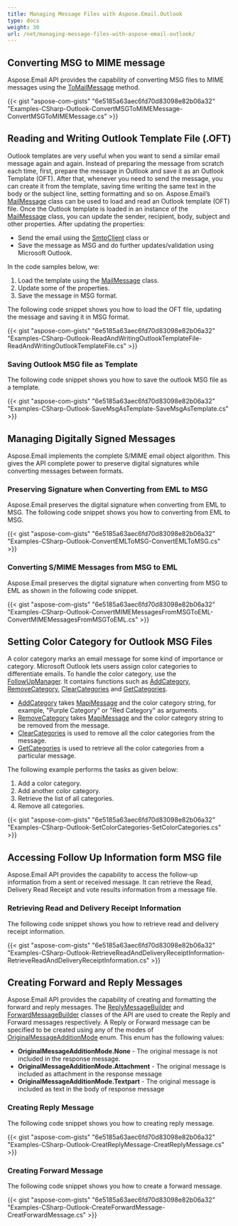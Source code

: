 ```yaml
---
title: Managing Message Files with Aspose.Email.Outlook
type: docs
weight: 30
url: /net/managing-message-files-with-aspose-email-outlook/
---
```



## **Converting MSG to MIME message**
Aspose.Email API provides the capability of converting MSG files to MIME messages using the [ToMailMessage](https://apireference.aspose.com/email/net/aspose.email.mapi/mapimessage/methods/tomailmessage) method.



{{< gist "aspose-com-gists" "6e5185a63aec6fd70d83098e82b06a32" "Examples-CSharp-Outlook-ConvertMSGToMIMEMessage-ConvertMSGToMIMEMessage.cs" >}}
## **Reading and Writing Outlook Template File (.OFT)**
Outlook templates are very useful when you want to send a similar email message again and again. Instead of preparing the message from scratch each time, first, prepare the message in Outlook and save it as an Outlook Template (OFT). After that, whenever you need to send the message, you can create it from the template, saving time writing the same text in the body or the subject line, setting formatting and so on. Aspose.Email’s [MailMessage](https://apireference.aspose.com/email/net/aspose.email/mailmessage) class can be used to load and read an Outlook template (OFT) file. Once the Outlook template is loaded in an instance of the [MailMessage](https://apireference.aspose.com/email/net/aspose.email/mailmessage) class, you can update the sender, recipient, body, subject and other properties. After updating the properties:

- Send the email using the [SmtpClient](https://apireference.aspose.com/email/net/aspose.email.clients.smtp/smtpclient) class or
- Save the message as MSG and do further updates/validation using Microsoft Outlook.

In the code samples below, we:

1. Load the template using the [MailMessage](https://apireference.aspose.com/email/net/aspose.email/mailmessage) class.
1. Update some of the properties.
1. Save the message in MSG format.

The following code snippet shows you how to load the OFT file, updating the message and saving it in MSG format.



{{< gist "aspose-com-gists" "6e5185a63aec6fd70d83098e82b06a32" "Examples-CSharp-Outlook-ReadAndWritingOutlookTemplateFile-ReadAndWritingOutlookTemplateFile.cs" >}}
### **Saving Outlook MSG file as Template**
The following code snippet shows you how to save the outlook MSG file as a template.



{{< gist "aspose-com-gists" "6e5185a63aec6fd70d83098e82b06a32" "Examples-CSharp-Outlook-SaveMsgAsTemplate-SaveMsgAsTemplate.cs" >}}
## **Managing Digitally Signed Messages**
Aspose.Email implements the complete S/MIME email object algorithm. This gives the API complete power to preserve digital signatures while converting messages between formats.
### **Preserving Signature when Converting from EML to MSG**
Aspose.Email preserves the digital signature when converting from EML to MSG. The following code snippet shows you how to converting from EML to MSG.



{{< gist "aspose-com-gists" "6e5185a63aec6fd70d83098e82b06a32" "Examples-CSharp-Outlook-ConvertEMLToMSG-ConvertEMLToMSG.cs" >}}
### **Converting S/MIME Messages from MSG to EML**
Aspose.Email preserves the digital signature when converting from MSG to EML as shown in the following code snippet.



{{< gist "aspose-com-gists" "6e5185a63aec6fd70d83098e82b06a32" "Examples-CSharp-Outlook-ConvertMIMEMessagesFromMSGToEML-ConvertMIMEMessagesFromMSGToEML.cs" >}}
## **Setting Color Category for Outlook MSG Files**
A color category marks an email message for some kind of importance or category. Microsoft Outlook lets users assign color categories to differentiate emails. To handle the color category, use the [FollowUpManager](https://apireference.aspose.com/email/net/aspose.email.mapi/followupmanager). It contains functions such as [AddCategory](https://apireference.aspose.com/email/net/aspose.email.mapi/followupmanager/methods/addcategory), [RemoveCategory](https://apireference.aspose.com/email/net/aspose.email.mapi/followupmanager/methods/removecategory), [ClearCategories](https://apireference.aspose.com/email/net/aspose.email.mapi/followupmanager/methods/clearcategories) and [GetCategories](https://apireference.aspose.com/email/net/aspose.email.mapi/followupmanager/methods/getcategories).

- [AddCategory](https://apireference.aspose.com/email/net/aspose.email.mapi/followupmanager/methods/addcategory) takes [MapiMessage](https://apireference.aspose.com/email/net/aspose.email.mapi/mapimessage) and the color category string, for example, "Purple Category" or "Red Category" as arguments.
- [RemoveCategory](https://apireference.aspose.com/email/net/aspose.email.mapi/followupmanager/methods/removecategory) takes [MapiMessage](https://apireference.aspose.com/email/net/aspose.email.mapi/mapimessage) and the color category string to be removed from the message.
- [ClearCategories](https://apireference.aspose.com/email/net/aspose.email.mapi/followupmanager/methods/clearcategories) is used to remove all the color categories from the message.
- [GetCategories](https://apireference.aspose.com/email/net/aspose.email.mapi/followupmanager/methods/getcategories) is used to retrieve all the color categories from a particular message.

The following example performs the tasks as given below:

1. Add a color category.
1. Add another color category.
1. Retrieve the list of all categories.
1. Remove all categories.

{{< gist "aspose-com-gists" "6e5185a63aec6fd70d83098e82b06a32" "Examples-CSharp-Outlook-SetColorCategories-SetColorCategories.cs" >}}
## **Accessing Follow Up Information form MSG file**
Aspose.Email API provides the capability to access the follow-up information from a sent or received message. It can retrieve the Read, Delivery Read Receipt and vote results information from a message file.
### **Retrieving Read and Delivery Receipt Information**
The following code snippet shows you how to retrieve read and delivery receipt information.



{{< gist "aspose-com-gists" "6e5185a63aec6fd70d83098e82b06a32" "Examples-CSharp-Outlook-RetrieveReadAndDeliveryReceiptInformation-RetrieveReadAndDeliveryReceiptInformation.cs" >}}
## **Creating Forward and Reply Messages**
Aspose.Email API provides the capability of creating and formatting the forward and reply messages. The [ReplyMessageBuilder](https://apireference.aspose.com/email/net/aspose.email.tools/replymessagebuilder) and [ForwardMessageBuilder](https://apireference.aspose.com/email/net/aspose.email.tools/forwardmessagebuilder) classes of the API are used to create the Reply and Forward messages respectively. A Reply or Forward message can be specified to be created using any of the modes of [OriginalMessageAdditionMode](https://apireference.aspose.com/email/net/aspose.email.tools/originalmessageadditionmode) enum. This enum has the following values:

- **OriginalMessageAdditionMode.None** - The original message is not included in the response message.
- **OriginalMessageAdditionMode.Attachment** - The original message is included as attachment in the response message
- **OriginalMessageAdditionMode.Textpart** - The original message is included as text in the body of response message
### **Creating Reply Message**
The following code snippet shows you how to creating reply message.



{{< gist "aspose-com-gists" "6e5185a63aec6fd70d83098e82b06a32" "Examples-CSharp-Outlook-CreatReplyMessage-CreatReplyMessage.cs" >}}
### **Creating Forward Message**
The following code snippet shows you how to create a forward message.



{{< gist "aspose-com-gists" "6e5185a63aec6fd70d83098e82b06a32" "Examples-CSharp-Outlook-CreateForwardMessage-CreatForwardMessage.cs" >}}
